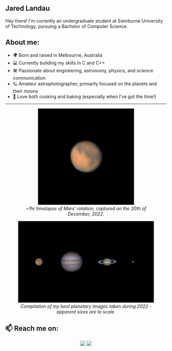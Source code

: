 ## Jared Landau
Hey there! I'm currently an undergraduate student at Swinburne University of Technology, pursuing a Bachelor of Computer Science.

## About me:
* 🌍 Born and raised in Melbourne, Australia
* 💻 Currently building my skills in C and C++
* 🛠️ Passionate about engineering, astronomy, physics, and science communication
* 🪐 Amateur astrophotographer, primarily focused on the planets and their moons
* 🍛 Love both cooking and baking (especially when I've got the time!)

<hr></hr>

<div align="center">
	<figure>
		<img src="https://raw.githubusercontent.com/jaredlandau/astroDR8/main/2022-12-19-1310_3-U-RGB-Mars_pipp_lapl6_ap68_WD_pipp_defieldrotated.gif" alt="drawing" width="300"/>
		<figcaption><i>~1hr timelapse of Mars' rotation, captured on the 20th of December, 2022.</i></figcaption>
	</figure>
	<figure>
		<img src="https://raw.githubusercontent.com/jaredlandau/jaredlandau/main/planets-2022.png" alt="drawing" width="750"/>
		<figcaption><i>Compilation of my best planetary images taken during 2022 - apparent sizes are to scale.</i></figcaption>
	</figure>
</div>

## 📫  Reach me on:
<div align="center"> 
	<a href = "mailto:jaredlandau@gmail.com"><img src="https://img.shields.io/badge/-Gmail-%23333?style=for-the-badge&logo=gmail&logoColor=white" target="_blank"></a>
	<a href="https://www.linkedin.com/in/jared-landau/" target="_blank"><img src="https://img.shields.io/badge/-LinkedIn-%230077B5?style=for-the-badge&logo=linkedin&logoColor=white" target="_blank"></a>
</div>